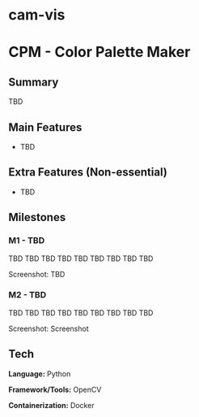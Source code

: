 # cam-vis

# CPM - Color Palette Maker

## Summary
TBD

## Main Features
- TBD

## Extra Features (Non-essential)

- TBD


## Milestones
### M1 - TBD
TBD TBD TBD TBD TBD TBD TBD TBD TBD 

Screenshot:
TBD 

### M2 - TBD 
TBD TBD TBD TBD TBD TBD TBD TBD TBD 

Screenshot:
Screenshot


## Tech

**Language:** Python

**Framework/Tools:** OpenCV

**Containerization:** Docker

